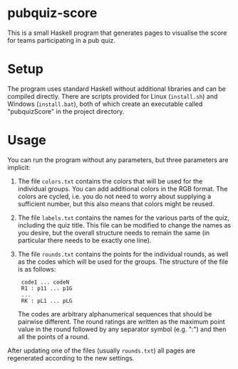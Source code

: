 # pubquiz-score
This is a small Haskell program that generates pages to visualise the score for teams participating in a pub quiz.

# Setup

The program uses standard Haskell without additional libraries and can be compiled directly.
There are scripts provided for Linux (`install.sh`) and Windows (`install.bat`), 
both of which create an executable called "pubquizScore" in the project directory.

# Usage

You can run the program without any parameters, but three parameters are implicit:

1. The file `colors.txt` contains the colors that will be used for the individual groups.
   You can add additional colors in the RGB format.
   The colors are cycled, i.e. you do not need to worry about supplying a sufficient number,
   but this also means that colors might be reused.

1. The file `labels.txt` contains the names for the various parts of the quiz,
   including the quiz title.
   This file can be modified to change the names as you desire, 
   but the overall structure needs to remain the same (in particular there needs to be exactly one line).

1. The file `rounds.txt` contains the points for the individual rounds, 
   as well as the codes which will be used for the groups.
   The structure of the file is as follows:

        code1 ... codeN
        R1 : p11 ... p1G
        ...
        RK : pL1 ... pLG
   
   The codes are arbitrary alphanumerical sequences that should be pairwise different.
   The round ratings are written as the maximum point value in the round
   followed by any separator symbol (e.g. ":")
   and then all the points of a round.

After updating one of the files (usually `rounds.txt`) 
all pages are regenerated according to the new settings.

